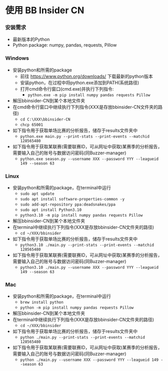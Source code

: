 # 使用 BB Insider CN

### 安装需求
* 最新版本的Python
* Python package: numpy, pandas, requests, Pillow

### Windows
* 安装python和所需的package
  - 前往 https://www.python.org/downloads/ 下载最新的python版本
  - 安装python，在过程中将python.exe添加到PATH(系统路径)
  - 打开cmd命令行窗口(cmd.exe)并执行下列指令:
    - `python.exe -m pip install numpy pandas requests Pillow`
* 解压bbinsider-CN到某个本地文件夹
* 在cmd命令行窗口中继续执行下列指令(XXX是存放bbinsider-CN文件夹的路径)
  - `cd C:\XXX\bbinsider-CN`
  - `chcp 65001`
* 如下指令用于获取单场比赛的分析报告，储存于results文件夹中
  - `python.exe main.py --print-stats --print-events --matchid 128565480`
* 如下指令用于获取某联赛(需要联赛ID，可从网址中获取)某赛季的分析报告，需要输入自己的账号与数据访问密码(同Buzzer-manager)
  - `python.exe season.py --username XXX --password YYY --leagueid 149 --season 63`

### Linux 
* 安装python和所需的package，在terminal中运行
  - `sudo apt update`
  - `sudo apt install software-properties-common -y`
  - `sudo add-apt-repository ppa:deadsnakes/ppa`
  - `sudo apt install Python3.10`
  - `python3.10 -m pip install numpy pandas requests Pillow`
* 解压bbinsider-CN到某个本地文件夹
* 在terminal中继续执行下列指令(XXX是存放bbinsider-CN文件夹的路径)
  - `cd ~/XXX/bbinsider`
* 如下指令用于获取单场比赛的分析报告，储存于results文件夹中
  - `python3.10 ./main.py --print-stats --print-events --matchid 128565480`
* 如下指令用于获取某联赛(需要联赛ID，可从网址中获取)某赛季的分析报告，需要输入自己的账号与数据访问密码(同Buzzer-manager)
  - `python3.10 ./main.py --username XXX --password YYY --leagueid 149 --season 63`

### Mac
* 安装python和所需的package，在terminal中运行
  - `brew install python`
  - `python -m pip install numpy pandas requests Pillow`
* 解压bbinsider-CN到某个本地文件夹
* 在terminal中继续执行下列指令(XXX是存放bbinsider-CN文件夹的路径)
  - `cd ~/XXX/bbinsider`
* 如下指令用于获取单场比赛的分析报告，储存于results文件夹中
  - `python ./main.py --print-stats --print-events --matchid 128565480`
* 如下指令用于获取某联赛(需要联赛ID，可从网址中获取)某赛季的分析报告，需要输入自己的账号与数据访问密码(同Buzzer-manager)
  - `python ./main.py --username XXX --password YYY --leagueid 149 --season 63`
